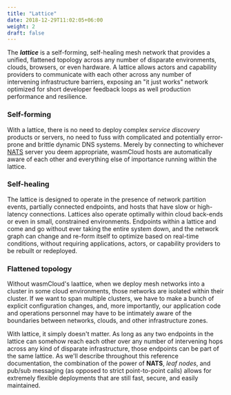 ```yaml
---
title: "Lattice"
date: 2018-12-29T11:02:05+06:00
weight: 2
draft: false
---
```


The **_lattice_** is a self-forming, self-healing mesh network that provides a unified, flattened topology across any number of disparate environments, clouds, browsers, or even hardware. A lattice allows actors and capability providers to communicate with each other across any number of intervening infrastructure barriers, exposing an "it just works" network optimized for short developer feedback loops as well production performance and resilience.

### Self-forming

With a lattice, there is no need to deploy complex _service discovery_ products or servers, no need to fuss with complicated and potentially error-prone and brittle dynamic DNS systems. Merely by connecting to whichever [NATS](https://nats.io) server you deem appropriate, wasmCloud hosts are automatically aware of each other and everything else of importance running within the lattice.

### Self-healing

The lattice is designed to operate in the presence of network partition events, partially connected endpoints, and hosts that have slow or high-latency connections. Lattices also operate optimally within cloud back-ends or even in small, constrained environments. Endpoints within a lattice and come and go without ever taking the entire system down, and the network graph can change and re-form itself to optimize based on real-time conditions, without requiring applications, actors, or capability providers to be rebuilt or redeployed.

### Flattened topology

Without wasmCloud's laattice, when we deploy mesh networks into a cluster in some cloud environments, those networks are isolated within their cluster. If we want to span multiple clusters, we have to make a bunch of explicit configuration changes, and, more importantly, our application code and operations personnel may have to be intimately aware of the boundaries between networks, clouds, and other infrastructure zones.

With lattice, it simply doesn't matter. As long as any two endpoints in the lattice can somehow reach each other over any number of intervening hops across any kind of disparate infrastructure, those endpoints can be part of the same lattice. As we'll describe throughout this reference documentation, the combination of the power of **NATS**, _leaf nodes_, and pub/sub messaging (as opposed to strict point-to-point calls) allows for extremely flexible deployments that are still fast, secure, and easily maintained.
